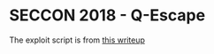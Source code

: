 # SECCON 2018 - Q-Escape

The exploit script is from [this writeup](https://devcraft.io/2018/11/22/q-escape-seccon-2018.html)

